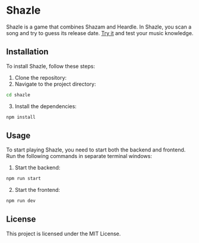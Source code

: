 # Shazle

Shazle is a game that combines Shazam and Heardle. In Shazle, you scan a song and try to guess its release date. [Try it](https://shazle.onrender.com/) and test your music knowledge.

## Installation

To install Shazle, follow these steps:

1. Clone the repository:
2. Navigate to the project directory:

```bash
cd shazle
```

3. Install the dependencies:

```bash
npm install
```

## Usage

To start playing Shazle, you need to start both the backend and frontend. Run the following commands in separate terminal windows:

1. Start the backend:

```bash
npm run start
```

2. Start the frontend:

```bash
npm run dev
```

## License

This project is licensed under the MIT License.
